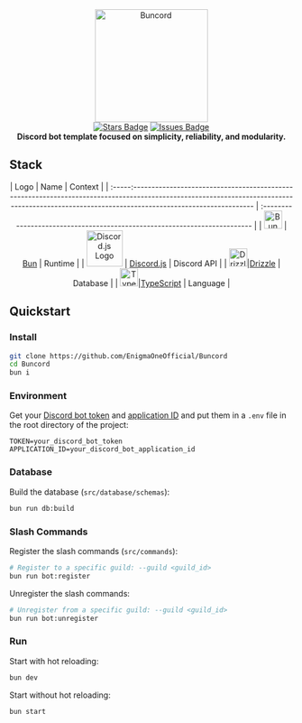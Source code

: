 <div align="center">
  <img src="https://raw.githubusercontent.com/EnigmaOneOfficial/Buncord/master/assets/buncord.png" alt="Buncord" width="200" height="200">
  <br>
  <a href="https://github.com/EnigmaOneOfficial/Buncord/stargazers"><img src="https://img.shields.io/github/stars/EnigmaOneOfficial/Buncord?style=social" alt="Stars Badge"/></a>
  <a href="https://github.com/EnigmaOneOfficial/Buncord/issues"><img src="https://img.shields.io/github/issues/EnigmaOneOfficial/Buncord" alt="Issues Badge"/></a>
  <br>
  <b>Discord bot template focused on simplicity, reliability, and modularity.</b>
</div>

## Stack

<div align="center">

| Logo | Name                                                                                                                                                                                     | Context                                                                |
| :-----:--------------------------------------------------------------------------------------------------------------------------------------------------------------------------------------------- | :------------------------------------------------------------------------- |
| <img src="https://raw.githubusercontent.com/EnigmaOneOfficial/Buncord/master/assets/bun.png" alt="Bun Logo" width="32"/> | [Bun](https://bun.sh/)                                                                                     | Runtime       |
| <img src="https://raw.githubusercontent.com/EnigmaOneOfficial/Buncord/master/assets/discord.svg" alt="Discord.js Logo" width="64"/> | [Discord.js](https://discord.js.org/)                                                 | Discord API |
| <img src="https://raw.githubusercontent.com/EnigmaOneOfficial/Buncord/master/assets/drizzle.png" alt="Drizzle Logo" width="32"/>|[Drizzle](https://orm.drizzle.team/)                                    | Database     |
| <img src="https://raw.githubusercontent.com/EnigmaOneOfficial/Buncord/master/assets/typescript.png" alt="TypeScript Logo" width="32"/>|[TypeScript](https://www.typescriptlang.org/) | Language      |
</div>

## Quickstart

### Install

```bash
git clone https://github.com/EnigmaOneOfficial/Buncord
cd Buncord
bun i
```

### Environment

Get your [Discord bot token](https://discord.com/developers/applications) and [application ID](https://discord.com/developers/applications) and put them in a `.env` file in the root directory of the project:

```env
TOKEN=your_discord_bot_token
APPLICATION_ID=your_discord_bot_application_id
```

### Database

Build the database (`src/database/schemas`):

```bash
bun run db:build
```

### Slash Commands

Register the slash commands (`src/commands`):

```bash
# Register to a specific guild: --guild <guild_id>
bun run bot:register
```

Unregister the slash commands:

```bash
# Unregister from a specific guild: --guild <guild_id>
bun run bot:unregister
```

### Run

Start with hot reloading:

```bash
bun dev
```

Start without hot reloading:

```bash
bun start
```

